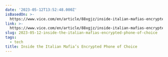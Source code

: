 ```yaml
---
date: '2023-05-12T13:52:48.000Z'
isBasedOn: >-
  https://www.vice.com/en/article/88xgjz/inside-italian-mafias-encrypted-phone-no1bc
link: >-
  https://www.vice.com/en/article/88xgjz/inside-italian-mafias-encrypted-phone-no1bc
slug: 2023-05-12-inside-the-italian-mafias-encrypted-phone-of-choice
tags:
  - tech
title: Inside the Italian Mafia’s Encrypted Phone of Choice
---
```


